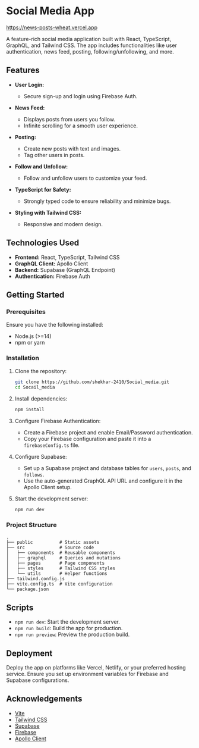 # Social Media App
https://news-posts-wheat.vercel.app

A feature-rich social media application built with React, TypeScript, GraphQL, and Tailwind CSS. The app includes functionalities like user authentication, news feed, posting, following/unfollowing, and more.

## Features

- **User Login:**
  - Secure sign-up and login using Firebase Auth.

- **News Feed:**
  - Displays posts from users you follow.
  - Infinite scrolling for a smooth user experience.

- **Posting:**
  - Create new posts with text and images.
  - Tag other users in posts.

- **Follow and Unfollow:**
  - Follow and unfollow users to customize your feed.

- **TypeScript for Safety:**
  - Strongly typed code to ensure reliability and minimize bugs.

- **Styling with Tailwind CSS:**
  - Responsive and modern design.

## Technologies Used

- **Frontend:** React, TypeScript, Tailwind CSS
- **GraphQL Client:** Apollo Client
- **Backend:** Supabase (GraphQL Endpoint)
- **Authentication:** Firebase Auth

## Getting Started

### Prerequisites

Ensure you have the following installed:

- Node.js (>=14)
- npm or yarn

### Installation

1. Clone the repository:
   ```bash
   git clone https://github.com/shekhar-2410/Social_media.git
   cd Socail_media
   ```

2. Install dependencies:
   ```bash
   npm install
   ```

3. Configure Firebase Authentication:
   - Create a Firebase project and enable Email/Password authentication.
   - Copy your Firebase configuration and paste it into a `firebaseConfig.ts` file.

4. Configure Supabase:
   - Set up a Supabase project and database tables for `users`, `posts`, and `follows`.
   - Use the auto-generated GraphQL API URL and configure it in the Apollo Client setup.

5. Start the development server:
   ```bash
   npm run dev
   ```

### Project Structure

```
.
├── public          # Static assets
├── src             # Source code
│   ├── components  # Reusable components
│   ├── graphql     # Queries and mutations
│   ├── pages       # Page components
│   ├── styles      # Tailwind CSS styles
│   └── utils       # Helper functions
├── tailwind.config.js
├── vite.config.ts  # Vite configuration
└── package.json
```

## Scripts
- `npm run dev`: Start the development server.
- `npm run build`: Build the app for production.
- `npm run preview`: Preview the production build.

## Deployment

Deploy the app on platforms like Vercel, Netlify, or your preferred hosting service. Ensure you set up environment variables for Firebase and Supabase configurations.

## Acknowledgements

- [Vite](https://vitejs.dev/)
- [Tailwind CSS](https://tailwindcss.com/)
- [Supabase](https://supabase.com/)
- [Firebase](https://firebase.google.com/)
- [Apollo Client](https://www.apollographql.com/docs/react/)

